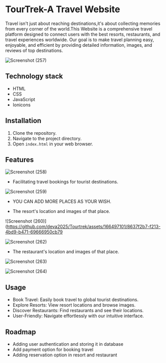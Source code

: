
# TourTrek-A Travel Website

Travel isn't just about reaching destinations,it's about collecting memories from every corner of the world.This Website is a comprehensive travel platform designed to connect users with the best resorts, restaurants, and travel experiences worldwide. Our goal is to make travel planning easy, enjoyable, and efficient by providing detailed information, images, and reviews of top destinations.

![Screenshot (257)](https://github.com/deva2025/Tourtrek/assets/166497101/4c342f0a-cc03-4912-977e-c2580b8e4eaf)

## Technology stack
- HTML
- CSS
- JavaScript
- Ionicons

## Installation

1. Clone the repository.
2. Navigate to the project directory.
3. Open `index.html` in your web browser.
    
## Features


![Screenshot (258)](https://github.com/deva2025/Tourtrek/assets/166497101/a3112ca0-82cd-4621-804b-14a9e6c604dc)


- Facilitating travel bookings for tourist destinations.

![Screenshot (259)](https://github.com/deva2025/Tourtrek/assets/166497101/cc3f1f0a-84e7-4125-ae1f-c718c9b83c06)
- YOU CAN ADD MORE PLACES AS YOUR WISH.

- The resort's location and images of that place.

 ![Screenshot (260)](https://github.com/deva2025/Tourtrek/assets/166497101/8637f2b7-f213-4bd9-b471-69666950cb79

![Screenshot (262)](https://github.com/deva2025/Tourtrek/assets/166497101/08d24907-0ca1-4faf-8190-2048c059448f)

- The restaurant's location and images of that place.

 ![Screenshot (263)](https://github.com/deva2025/Tourtrek/assets/166497101/68472035-e795-459c-868d-d320e86809c9)

 ![Screenshot (264)](https://github.com/deva2025/Tourtrek/assets/166497101/111c03c6-6723-4863-b564-73f2a61d4f19)



## Usage

- Book Travel: Easily book travel to global tourist destinations.
- Explore Resorts: View resort locations and browse images.
- Discover Restaurants: Find restaurants and see their locations.
- User-Friendly: Navigate effortlessly with our intuitive interface.


## Roadmap

- Adding user authentication and storing it in database
- Add payment option for booking travel
- Adding reservation option in resort and restaurant

